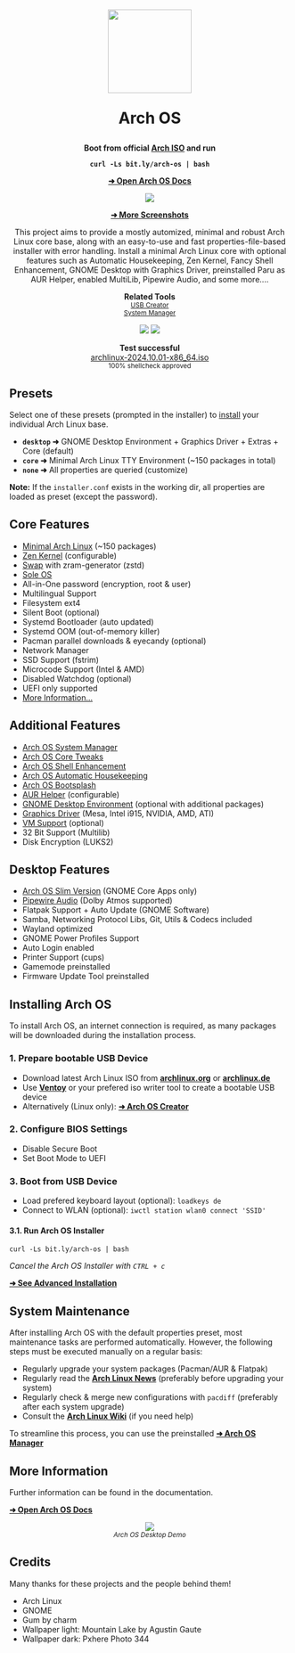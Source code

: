<h1 align="center">
  <img src="./logo.svg" width="150" height="150">
  <p>Arch OS</p>
</h1>

<div align="center">

<p><strong>Boot from official <a target="_blank" href="https://archlinux.org/download/">Arch ISO</a> and run</strong></p>

**`curl -Ls bit.ly/arch-os | bash`**

<p><b>

[➜ Open Arch OS Docs](DOCS.md)

</b></p>

<p><img src="./screenshots/installer_start.png"></p>

<p><b>

[➜ More Screenshots](DOCS.md#screenshots)

</b></p>

<p>
This project aims to provide a mostly automized, minimal and robust Arch Linux core base, along with an easy-to-use and fast properties-file-based installer with error handling. Install a minimal Arch Linux core with optional features such as Automatic Housekeeping, Zen Kernel, Fancy Shell Enhancement, GNOME Desktop with Graphics Driver, preinstalled Paru as AUR Helper, enabled MultiLib, Pipewire Audio, and some more....</p>
<p>
  <strong>Related Tools</strong>
  <br><sub><a target="_blank" href="https://github.com/murkl/arch-os-creator">USB Creator</a></sub>
  <br><sub><a target="_blank" href="https://github.com/murkl/arch-os-manager">System Manager</a></sub>
 </p>
<p>
  <img src="https://img.shields.io/badge/MAINTAINED-YES-green?style=for-the-badge">
  <img src="https://img.shields.io/badge/License-GPL_v2-blue?style=for-the-badge">
</p>
<p>
  <strong>Test successful</strong>
  <br>
  <a target="_blank" href="https://www.archlinux.de/releases/2024.10.01">archlinux-2024.10.01-x86_64.iso</a>
  <br>
  <sub>100% shellcheck approved</sub>
</p>

</div>

## Presets

Select one of these presets (prompted in the installer) to [install](#installing-arch-os) your individual Arch Linux base.

- **`desktop` ➜** GNOME Desktop Environment + Graphics Driver + Extras + Core (default)
- **`core` ➜** Minimal Arch Linux TTY Environment (~150 packages in total)
- **`none` ➜** All properties are queried (customize)

**Note:** If the `installer.conf` exists in the working dir, all properties are loaded as preset (except the password).

## Core Features

- [Minimal Arch Linux](DOCS.md#minimal-installation) (~150 packages)
- [Zen Kernel](DOCS.md#advanced-installation) (configurable)
- [Swap](DOCS.md#swap) with zram-generator (zstd)
- [Sole OS](DOCS.md#partitions-layout)
- All-in-One password (encryption, root & user)
- Multilingual Support
- Filesystem ext4
- Silent Boot (optional)
- Systemd Bootloader (auto updated)
- Systemd OOM (out-of-memory killer)
- Pacman parallel downloads & eyecandy (optional)
- Network Manager
- SSD Support (fstrim)
- Microcode Support (Intel & AMD)
- Disabled Watchdog (optional)
- UEFI only supported
- [More Information...](DOCS.md#technical-information)

## Additional Features

- [Arch OS System Manager](DOCS.md#arch-os-manager)
- [Arch OS Core Tweaks](DOCS.md#core-tweaks)
- [Arch OS Shell Enhancement](DOCS.md#shell-enhancement)
- [Arch OS Automatic Housekeeping](DOCS.md#housekeeping)
- [Arch OS Bootsplash](https://github.com/murkl/plymouth-theme-arch-os)
- [AUR Helper](DOCS.md#advanced-installation) (configurable)
- [GNOME Desktop Environment](#desktop-features) (optional with additional packages)
- [Graphics Driver](DOCS.md#install-graphics-driver-manually) (Mesa, Intel i915, NVIDIA, AMD, ATI)
- [VM Support](DOCS.md#vm-support) (optional)
- 32 Bit Support (Multilib)
- Disk Encryption (LUKS2)

## Desktop Features

- [Arch OS Slim Version](DOCS.md#example-installerconf) (GNOME Core Apps only)
- [Pipewire Audio](DOCS.md#for-audiophiles) (Dolby Atmos supported)
- Flatpak Support + Auto Update (GNOME Software)
- Samba, Networking Protocol Libs, Git, Utils & Codecs included
- Wayland optimized
- GNOME Power Profiles Support
- Auto Login enabled
- Printer Support (cups)
- Gamemode preinstalled
- Firmware Update Tool preinstalled

## Installing Arch OS

To install Arch OS, an internet connection is required, as many packages will be downloaded during the installation process.

### 1. Prepare bootable USB Device

- Download latest Arch Linux ISO from **[archlinux.org](https://www.archlinux.org/download)** or **[archlinux.de](https://www.archlinux.de/download)**
- Use **[Ventoy](https://www.ventoy.net/en/download.html)** or your prefered iso writer tool to create a bootable USB device
- Alternatively (Linux only): **[➜ Arch OS Creator](https://github.com/murkl/arch-os-creator)**

### 2. Configure BIOS Settings

- Disable Secure Boot
- Set Boot Mode to UEFI

### 3. Boot from USB Device

- Load prefered keyboard layout (optional): `loadkeys de`
- Connect to WLAN (optional): `iwctl station wlan0 connect 'SSID'`

#### 3.1. Run Arch OS Installer

```
curl -Ls bit.ly/arch-os | bash
```

_Cancel the Arch OS Installer with `CTRL + c`_

**[➜ See Advanced Installation](DOCS.md#advanced-installation)**

## System Maintenance

After installing Arch OS with the default properties preset, most maintenance tasks are performed automatically. However, the following steps must be executed manually on a regular basis:

- Regularly upgrade your system packages (Pacman/AUR & Flatpak)
- Regularly read the **[Arch Linux News](https://www.archlinux.org/news)** (preferably before upgrading your system)
- Regularly check & merge new configurations with `pacdiff` (preferably after each system upgrade)
- Consult the **[Arch Linux Wiki](https://wiki.archlinux.org)** (if you need help)

To streamline this process, you can use the preinstalled **[➜ Arch OS Manager](https://github.com/murkl/arch-os-manager)**

## More Information

Further information can be found in the documentation.

**[➜ Open Arch OS Docs](DOCS.md)**

<div align="center">
  <div><img src="./screenshots/desktop_demo.jpg"></div>
  <sub><i>Arch OS Desktop Demo</i></sub>
</div>

## Credits

Many thanks for these projects and the people behind them!

- Arch Linux
- GNOME
- Gum by charm
- Wallpaper light: Mountain Lake by Agustin Gaute
- Wallpaper dark: Pxhere Photo 344
